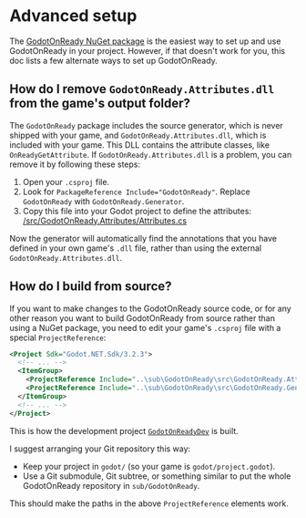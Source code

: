 # Advanced setup

The [GodotOnReady NuGet package](https://www.nuget.org/packages/GodotOnReady) is the easiest way to set up and use GodotOnReady in your project. However, if that doesn't work for you, this doc lists a few alternate ways to set up GodotOnReady.

## How do I remove `GodotOnReady.Attributes.dll` from the game's output folder?

The `GodotOnReady` package includes the source generator, which is never shipped with your game, and `GodotOnReady.Attributes.dll`, which is included with your game. This DLL contains the attribute classes, like `OnReadyGetAttribute`. If `GodotOnReady.Attributes.dll` is a problem, you can remove it by following these steps:

1. Open your `.csproj` file.
1. Look for `PackageReference Include="GodotOnReady"`. Replace `GodotOnReady` with `GodotOnReady.Generator`.
1. Copy this file into your Godot project to define the attributes:  
   [/src/GodotOnReady.Attributes/Attributes.cs](/src/GodotOnReady.Attributes/Attributes.cs)

Now the generator will automatically find the annotations that you have defined in your own game's `.dll` file, rather than using the external `GodotOnReady.Attributes.dll`.

## How do I build from source?

If you want to make changes to the GodotOnReady source code, or for any other reason you want to build GodotOnReady from source rather than using a NuGet package, you need to edit your game's `.csproj` file with a special `ProjectReference`:

```xml
<Project Sdk="Godot.NET.Sdk/3.2.3">
  <!-- ... -->
  <ItemGroup>
    <ProjectReference Include="..\sub\GodotOnReady\src\GodotOnReady.Attributes\GodotOnReady.Attributes.csproj" />
    <ProjectReference Include="..\sub\GodotOnReady\src\GodotOnReady.Generator\GodotOnReady.Generator.csproj" OutputItemType="Analyzer" ReferenceOutputAssembly="false" />
  </ItemGroup>
  <!-- ... -->
</Project>
```

This is how the development project [`GodotOnReadyDev`](/godot) is built.

I suggest arranging your Git repository this way:

* Keep your project in `godot/` (so your game is `godot/project.godot`).
* Use a Git submodule, Git subtree, or something similar to put the whole GodotOnReady repository in `sub/GodotOnReady`.

This should make the paths in the above `ProjectReference` elements work.
